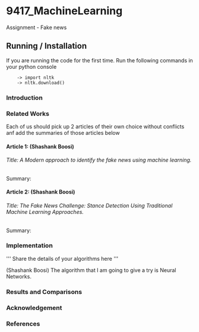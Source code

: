 # 9417_MachineLearning

Assignment - Fake news

## Running / Installation

If you are running the code for the first time. Run the following commands in your python console

        -> import nltk
        -> nltk.download()
        
        
### Introduction


### Related Works
Each of us should pick up 2 articles of their own choice without conflicts anf add the  summaries of those 
articles below 

#### Article 1: (Shashank Boosi) 

###### Title: A Modern approach to identify the fake news using machine learning.

Summary:

#### Article 2: (Shashank Boosi)

###### Title: The Fake News Challenge: Stance Detection Using Traditional Machine Learning Approaches.

Summary: 


### Implementation
'''
Share the details of your algorithms here
'''

(Shashank Boosi) The algorithm that I am going to give a try is Neural Networks.


### Results and Comparisons


### Acknowledgement


### References 
